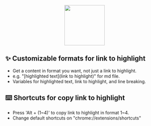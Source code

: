 <p align="center">
  <img width="128" height="128" src="https://github.com/wuutae/copy-link-to-highlight-advanced/assets/93018857/92c549dc-4668-4a7a-924a-94fa71a7b013">
</p>

## ✨ Customizable formats for link to highlight
- Get a content in format you want, not just a link to highlight.
- e.g. "[highlighted text](link to highlight)" for md file.
- Variables for highlighted text, link to highlight, and line breaking.

## ⌨️ Shortcuts for copy link to highlight
- Press 'Alt + (1~4)' to copy link to highlight in format 1~4.
- Change default shortcuts on "chrome://extensions/shortcuts"
